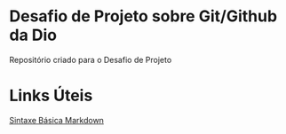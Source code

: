 # Desafio de Projeto sobre Git/Github da Dio 
Repositório criado para o Desafio de Projeto 

# Links Úteis 
[Sintaxe Básica Markdown](https://www.markdownguide.org/basic-syntax/)
